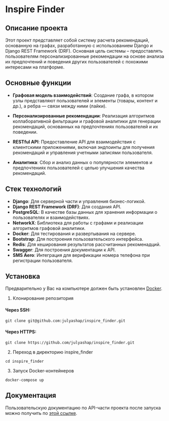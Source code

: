 # Inspire Finder

## Описание проекта
Этот проект представляет собой систему расчета рекомендаций, основанную на графах, разработанную с использованием 
Django и Django REST Framework (DRF). Основная цель системы – предоставлять пользователям 
персонализированные рекомендации на основе анализа их предпочтений и поведения других пользователей 
с похожими интересами на платформе. 

## Основные функции

- **Графовая модель взаимодействий**: Создание графа, в котором узлы представляют пользователей и элементы 
(товары, контент и др.), а ребра — связи между ними (лайки).
  
- **Персонализированные рекомендации**: Реализация алгоритмов коллаборативной фильтрации и графовой аналитики 
для генерации рекомендаций, основанных на предпочтениях пользователей и их поведении.

- **RESTful API**: Предоставление API для взаимодействия с клиентскими приложениями, включая эндпоинты 
для получения рекомендаций и управления учетными записями пользователя.

- **Аналитика**: Сбор и анализ данных о популярности элементов и предпочтениях пользователей 
с целью улучшения качества рекомендаций.

## Стек технологий
- **Django**: Для серверной части и управления бизнес-логикой.
- **Django REST Framework (DRF)**: Для создания API.
- **PostgreSQL**: В качестве базы данных для хранения информации о пользователях и взаимодействиях.
- **NetworkX**: Библиотека для работы с графами и реализации алгоритмов графовой аналитики.
- **Docker**: Для тестирования и развертывания на сервере. 
- **Bootstrap**: Для построения пользовательского интерфейса.
- **Redis**: Для кеширования результатов рассчитанных рекоменадций.
- **Swagger**: Для построения документации к API.
- **SMS Aero**: Интеграция для верификации номера телефона при регистрации пользователя.

## Установка
Предварительно у Вас на компьютере должен быть установлен [Docker](https://docs.docker.com/engine/install/).

1. Клонирование репозитория

#### Через SSH:
```git clone git@github.com:julyashap/inspire_finder.git```

#### Через HTTPS:
```git clone https://github.com/julyashap/inspire_finder.git```

2. Переход в директорию inspire_finder

```cd inspire_finder```

3. Запуск Docker-контейнеров

```docker-compose up```


## Документация
Пользовательскую документацию по API-части проекта после запуска можно получить по
[этой ссылке](http://127.0.0.1:8000/docs/swagger/).
